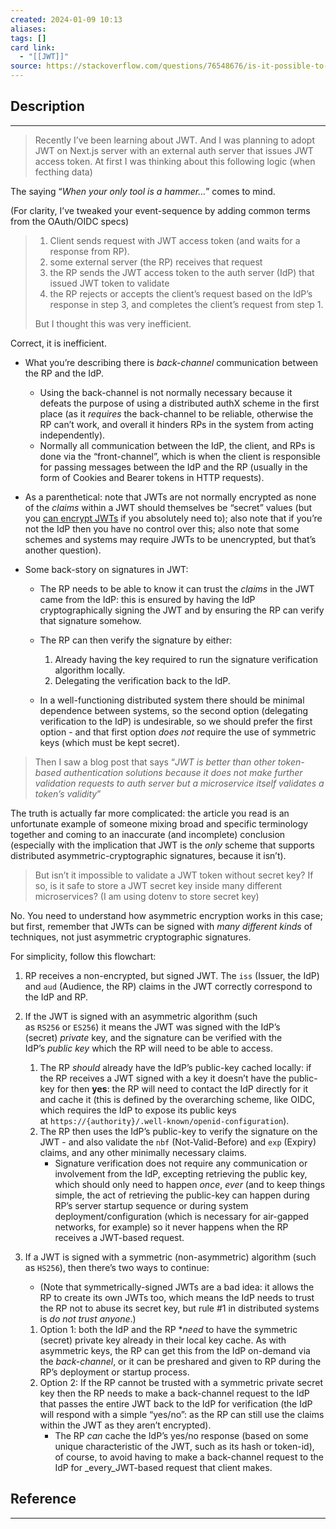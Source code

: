 ```yaml
---
created: 2024-01-09 10:13
aliases: 
tags: []
card link:
  - "[[JWT]]"
source: https://stackoverflow.com/questions/76548676/is-it-possible-to-validate-a-jwt-token-without-having-the-secret-key
---
```

## Description
---

> Recently I’ve been learning about JWT. And I was planning to adopt JWT on Next.js server with an external auth server that issues JWT access token. At first I was thinking about this following logic (when fecthing data)

The saying “_When your only tool is a hammer…_” comes to mind.

(For clarity, I’ve tweaked your event-sequence by adding common terms from the OAuth/OIDC specs)

> 1. Client sends request with JWT access token (and waits for a response from RP).
> 2. some external server (the RP) receives that request
> 3. the RP sends the JWT access token to the auth server (IdP) that issued JWT token to validate
> 4. the RP rejects or accepts the client’s request based on the IdP’s response in step 3, and completes the client’s request from step 1.
> 
> But I thought this was very inefficient.

Correct, it is inefficient.

- What you’re describing there is _back-channel_ communication between the RP and the IdP.
	
	- Using the back-channel is not normally necessary because it defeats the purpose of using a distributed authX scheme in the first place (as it _requires_ the back-channel to be reliable, otherwise the RP can’t work, and overall it hinders RPs in the system from acting independently).
	- Normally all communication between the IdP, the client, and RPs is done via the “front-channel”, which is when the client is responsible for passing messages between the IdP and the RP (usually in the form of Cookies and Bearer tokens in HTTP requests).
- As a parenthetical: note that JWTs are not normally encrypted as none of the _claims_ within a JWT should themselves be “secret” values (but you [can encrypt JWTs](https://stackoverflow.com/questions/27301557/if-you-can-decode-jwt-how-are-they-secure) if you absolutely need to); also note that if you’re not the IdP then you have no control over this; also note that some schemes and systems may require JWTs to be unencrypted, but that’s another question).
	
- Some back-story on signatures in JWT:
	
	- The RP needs to be able to know it can trust the _claims_ in the JWT came from the IdP: this is ensured by having the IdP cryptographically signing the JWT and by ensuring the RP can verify that signature somehow.
		
	- The RP can then verify the signature by either:
		
		1. Already having the key required to run the signature verification algorithm locally.
		2. Delegating the verification back to the IdP.
	- In a well-functioning distributed system there should be minimal dependence between systems, so the second option (delegating verification to the IdP) is undesirable, so we should prefer the first option - and that first option _does not_ require the use of symmetric keys (which must be kept secret).
		

> Then I saw a blog post that says “_JWT is better than other token-based authentication solutions because it does not make further validation requests to auth server but a microservice itself validates a token’s validity_”

The truth is actually far more complicated: the article you read is an unfortunate example of someone mixing broad and specific terminology together and coming to an inaccurate (and incomplete) conclusion (especially with the implication that JWT is the _only_ scheme that supports distributed asymmetric-cryptographic signatures, because it isn’t).

> But isn’t it impossible to validate a JWT token without secret key? If so, is it safe to store a JWT secret key inside many different microservices? (I am using dotenv to store secret key)

No. You need to understand how asymmetric encryption works in this case; but first, remember that JWTs can be signed with _many different kinds_ of techniques, not just asymmetric cryptographic signatures.

For simplicity, follow this flowchart:

1. RP receives a non-encrypted, but signed JWT. The `iss` (Issuer, the IdP) and `aud` (Audience, the RP) claims in the JWT correctly correspond to the IdP and RP.
2. If the JWT is signed with an asymmetric algorithm (such as `RS256` or `ES256`) it means the JWT was signed with the IdP’s (secret) _private_ key, and the signature can be verified with the IdP’s _public key_ which the RP will need to be able to access.
	1. The RP _should_ already have the IdP’s public-key cached locally: if the RP receives a JWT signed with a key it doesn’t have the public-key for then **yes**: the RP will need to contact the IdP directly for it and cache it (this is defined by the overarching scheme, like OIDC, which requires the IdP to expose its public keys at `https://{authority}/.well-known/openid-configuration`).
	2. The RP then uses the IdP’s public-key to verify the signature on the JWT - and also validate the `nbf` (Not-Valid-Before) and `exp` (Expiry) claims, and any other minimally necessary claims.
		- Signature verification does not require any communication or involvement from the IdP, excepting retrieving the public key, which should only need to happen _once_, _ever_ (and to keep things simple, the act of retrieving the public-key can happen during RP’s server startup sequence or during system deployment/configuration (which is necessary for air-gapped networks, for example) so it never happens when the RP receives a JWT-based request.
3. If a JWT is signed with a symmetric (non-asymmetric) algorithm (such as `HS256`), then there’s two ways to continue:
	
	- (Note that symmetrically-signed JWTs are a bad idea: it allows the RP to create its own JWTs too, which means the IdP needs to trust the RP not to abuse its secret key, but rule #1 in distributed systems is _do not trust anyone_.)
	
	1. Option 1: both the IdP and the RP *_need_ to have the symmetric (secret) private key already in their local key cache. As with asymmetric keys, the RP can get this from the IdP on-demand via the _back-channel_, or it can be preshared and given to RP during the RP’s deployment or startup process.
	2. Option 2: If the RP cannot be trusted with a symmetric private secret key then the RP needs to make a back-channel request to the IdP that passes the entire JWT back to the IdP for verification (the IdP will respond with a simple “yes/no”: as the RP can still use the claims within the JWT as they aren’t encrypted).
		- The RP _can_ cache the IdP’s yes/no response (based on some unique characteristic of the JWT, such as its hash or token-id), of course, to avoid having to make a back-channel request to the IdP for _every_JWT-based request that client makes.


## Reference
---





